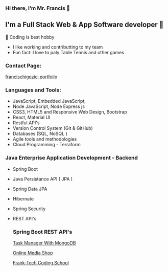 ### Hi there, I’m Mr. Francis 👋  

## I'm a Full Stack Web & App Software developer 👀 
 💞️ Coding is best hobby
- I like working and contributting to my team
- Fun fact: I love to paly Table Tennis and other games

### Contact Page:

[francischigozie-portfolio](https://www.franciswebapp.com/)

### Languages and Tools:

- JavaScript, Embedded JavaScript,
- Node JavaScript, Node Express js
- CSS3, HTML5 and Responsive Web Design, Bootstrap
- React, Material UI
- Restful API's
- Version Control System (Git & GitHub)
- Databases (SQL, NoSQL )
- Agile tools and methodologies
- Cloud Programming - Terraform

### Java Enterprise Application Development - Backend 
- Spring Boot 
- Java Persistance API ( JPA )
- Spring Data JPA
- Hibernate
- Spring Security
- REST API's
  
  ### Spring Boot REST API's
   [Task Manager With MongoDB](https://springmongodb-29e063021a74.herokuapp.com/todos)
  
   [Online Media Shop](https://mediashop-5ce6a0f3e3c5.herokuapp.com/swagger-ui/index.html)
  
  [Frank-Tech Coding School](https://techcodingschool-aa4a1bf80d99.herokuapp.com/swagger-ui/index.html)


<!---
francisChigozie/francisChigozie is a ✨ special ✨ repository because its `README.md` (this file) appears on your GitHub profile.
You can click the Preview link to take a look at your changes.
--->
